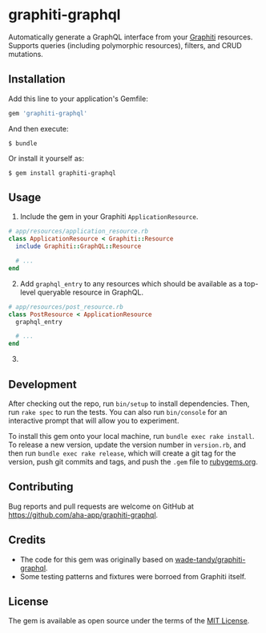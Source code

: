 # graphiti-graphql

Automatically generate a GraphQL interface from your [Graphiti](https://www.graphiti.dev) resources. Supports queries (including polymorphic resources), filters, and CRUD mutations.

## Installation

Add this line to your application's Gemfile:

```ruby
gem 'graphiti-graphql'
```

And then execute:

    $ bundle

Or install it yourself as:

    $ gem install graphiti-graphql

## Usage

1. Include the gem in your Graphiti `ApplicationResource`.

```ruby
# app/resources/application_resource.rb
class ApplicationResource < Graphiti::Resource
  include Graphiti::GraphQL::Resource

  # ...
end
```

2. Add `graphql_entry` to any resources which should be available as a top-level queryable resource in GraphQL.

```ruby
# app/resources/post_resource.rb
class PostResource < ApplicationResource
  graphql_entry

  # ...
end
```

3. 

## Development

After checking out the repo, run `bin/setup` to install dependencies. Then, run `rake spec` to run the tests. You can also run `bin/console` for an interactive prompt that will allow you to experiment.

To install this gem onto your local machine, run `bundle exec rake install`. To release a new version, update the version number in `version.rb`, and then run `bundle exec rake release`, which will create a git tag for the version, push git commits and tags, and push the `.gem` file to [rubygems.org](https://rubygems.org).

## Contributing

Bug reports and pull requests are welcome on GitHub at https://github.com/aha-app/graphiti-graphql.

## Credits

* The code for this gem was originally based on [wade-tandy/graphiti-graphql](https://github.com/wadetandy/graphiti-graphql).
* Some testing patterns and fixtures were borroed from Graphiti itself.

## License

The gem is available as open source under the terms of the [MIT License](https://opensource.org/licenses/MIT).
